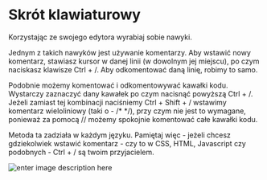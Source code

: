 # Skrót klawiaturowy

Korzystając ze swojego edytora wyrabiaj sobie nawyki.

Jednym z takich nawyków jest używanie komentarzy. Aby wstawić nowy komentarz, stawiasz kursor w danej linii (w dowolnym jej miejscu), po czym naciskasz klawisze Ctrl + /. Aby odkomentować daną linię, robimy to samo.

Podobnie możemy komentować i odkomentowywać kawałki kodu. Wystarczy zaznaczyć dany kawałek po czym nacisnąć powyższą Ctrl + /. Jeżeli zamiast tej kombinacji naciśniemy Ctrl + Shift + / wstawimy komentarz wieloliniowy (taki o - /* */), przy czym nie jest to wymagane, ponieważ za pomocą // możemy spokojnie komentować całe kawałki kodu.

Metoda ta zadziała w każdym języku. Pamiętaj więc - jeżeli chcesz gdziekolwiek wstawić komentarz - czy to w CSS, HTML, Javascript czy podobnych - Ctrl + / są twoim przyjacielem.

![enter image description here](https://kursjs.pl/kurs/super-podstawy/comments.gif)